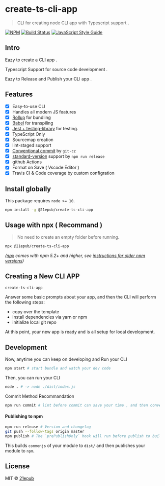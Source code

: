 # create-ts-cli-app

> CLI for creating node CLI app with Typescript support .

[![NPM](https://img.shields.io/npm/v/@21epub/create-ts-cli-app.svg)](https://www.npmjs.com/package/@21epub/create-ts-cli-app) [![Build Status](https://travis-ci.com/21epub/create-ts-cli-app.svg?branch=master)](https://travis-ci.com/21epub/create-ts-cli-app) [![JavaScript Style Guide](https://img.shields.io/badge/code_style-standard-brightgreen.svg)](https://standardjs.com)

## Intro

Eazy to create a CLI app .

Typescript Support for source code development .

Eazy to Release and Publish your CLI app .

## Features

- [x] Easy-to-use CLI
- [x] Handles all modern JS features
- [x] [Rollup](https://rollupjs.org/) for bundling
- [x] [Babel](https://babeljs.io/) for transpiling
- [x] [Jest + testing-library](https://facebook.github.io/jest/) for testing.
- [x] TypeScript Only
- [x] Sourcemap creation
- [x] lint-staged support
- [X] [Conventional commit](https://github.com/streamich/git-cz) by `git-cz`
- [X] [standard-version](https://www.npmjs.com/package/standard-version?activeTab=versions) support by `npm run release`
- [X] github Actions
- [X] Format on Save ( Vscode Editor )
- [X] Travis CI & Code coverage by custom configration

## Install globally

This package requires `node >= 10`.

```bash
npm install -g @21epub/create-ts-cli-app
```

## Usage with npx ( Recommand )

> No need to create an empty folder before running.

```bash
npx @21epub/create-ts-cli-app
```

_([npx](https://medium.com/@maybekatz/introducing-npx-an-npm-package-runner-55f7d4bd282b) comes with npm 5.2+ and higher, see [instructions for older npm versions](https://gist.github.com/gaearon/4064d3c23a77c74a3614c498a8bb1c5f))_

## Creating a New CLI APP

```bash
create-ts-cli-app
```

Answer some basic prompts about your app, and then the CLI will perform the following steps:

- copy over the template
- install dependencies via yarn or npm
- initialize local git repo

At this point, your new app is ready and is all setup for local development.

## Development

Now, anytime you can keep on developing and Run your CLI

```bash
npm start # start bundle and watch your dev code  
```

Then, you can run your CLI

```bash
node . # -> node ./dist/index.js  
```

Commit Method Recommandation

```bash
npm run commit # lint before commit can save your time , and then conventional commit with git-cz
```

#### Publishing to npm

```bash
npm run release # Version and changelog
git push --follow-tags origin master
npm publish # The `prePublishOnly` hook will run before publish to build and test your package
```

This builds `commonjs` of your module to `dist/` and then publishes your module to `npm`.

## License

MIT © [21epub](https://github.com/21epub)
